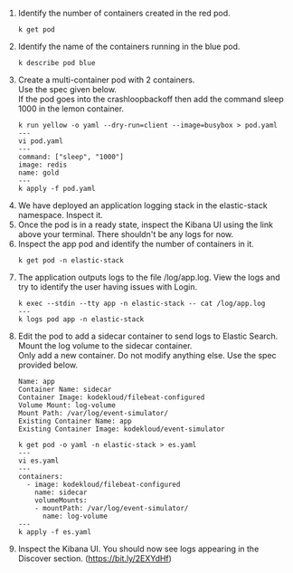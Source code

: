 1. Identify the number of containers created in the red pod.
    ```
    k get pod
    ```
2. Identify the name of the containers running in the blue pod.
    ```
    k describe pod blue
    ```
3. Create a multi-container pod with 2 containers.   
Use the spec given below.   
If the pod goes into the crashloopbackoff then add the command sleep 1000 in the lemon container.
    ```
    k run yellow -o yaml --dry-run=client --image=busybox > pod.yaml
    ---
    vi pod.yaml
    ---
    command: ["sleep", "1000"]
    image: redis
    name: gold
    --- 
    k apply -f pod.yaml 
    ```
4. We have deployed an application logging stack in the elastic-stack namespace. Inspect it.
5. Once the pod is in a ready state, inspect the Kibana UI using the link above your terminal. There shouldn't be any logs for now.
6. Inspect the app pod and identify the number of containers in it.
    ```
    k get pod -n elastic-stack
    ```
7. The application outputs logs to the file /log/app.log. View the logs and try to identify the user having issues with Login.
    ```
    k exec --stdin --tty app -n elastic-stack -- cat /log/app.log
    ---
    k logs pod app -n elastic-stack
    ```
8. Edit the pod to add a sidecar container to send logs to Elastic Search. Mount the log volume to the sidecar container.   
Only add a new container. Do not modify anything else. Use the spec provided below.
    ```
    Name: app
    Container Name: sidecar
    Container Image: kodekloud/filebeat-configured
    Volume Mount: log-volume
    Mount Path: /var/log/event-simulator/
    Existing Container Name: app
    Existing Container Image: kodekloud/event-simulator
    ```
    ```
    k get pod -o yaml -n elastic-stack > es.yaml
    ---
    vi es.yaml
    ---
    containers:
      - image: kodekloud/filebeat-configured
        name: sidecar
        volumeMounts:
        - mountPath: /var/log/event-simulator/
          name: log-volume
    ---
    k apply -f es.yaml
    ```
9. Inspect the Kibana UI. You should now see logs appearing in the Discover section. (https://bit.ly/2EXYdHf)
